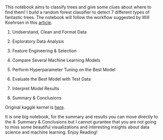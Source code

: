 This notebook aims to classify trees and give some clues about where to find them! I build a random forest classifier to detect 7 different types of fantastic trees. The notebook will follow the workflow suggested by Will Koehrsen in this [article](https://towardsdatascience.com/a-complete-machine-learning-walk-through-in-python-part-one-c62152f39420).

1) Undserstand, Clean and Format Data

2) Exploratory Data Analysis

3) Feature Engineering & Selection

4) Compare Several Machine Learning Models

5) Perform Hyperparameter Tuning on the Best Model

6) Evaluate the Best Model with Test Data

7) Interpret Model Results

8) Summary & Conclusions

Original kaggle kernel is [here](https://www.kaggle.com/cereniyim/fantastic-trees-where-to-find-how-to-detect-them?scriptVersionId=21676088).

It is one big notebook, for the summary and results you can move directly to the 8. Summary & Conclusions but I cannot gurantee that you are not going to miss some beautiful visualizations and interesting insights about data science and machine learning. Enjoy Reading!
